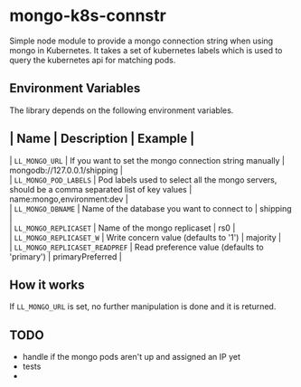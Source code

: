 # mongo-k8s-connstr

Simple node module to provide a mongo connection string when using mongo in Kubernetes. It takes a set of kubernetes labels which is used to query the kubernetes api for matching pods.

## Environment Variables

The library depends on the following environment variables.

| Name | Description | Example |
--------------------------------
| `LL_MONGO_URL` | If you want to set the mongo connection string manually | mongodb://127.0.0.1/shipping |  
| `LL_MONGO_POD_LABELS` | Pod labels used to select all the mongo servers, should be a comma separated list of key values | name:mongo,environment:dev |  
| `LL_MONGO_DBNAME` | Name of the database you want to connect to | shipping |  
| `LL_MONGO_REPLICASET` | Name of the mongo replicaset | rs0 |  
| `LL_MONGO_REPLICASET_W` | Write concern value (defaults to '1') | majority |  
| `LL_MONGO_REPLICASET_READPREF` | Read preference value (defaults to 'primary') | primaryPreferred |  

## How it works

If `LL_MONGO_URL` is set, no further manipulation is done and it is returned.




## TODO

- handle if the mongo pods aren't up and assigned an IP yet
- tests
- 